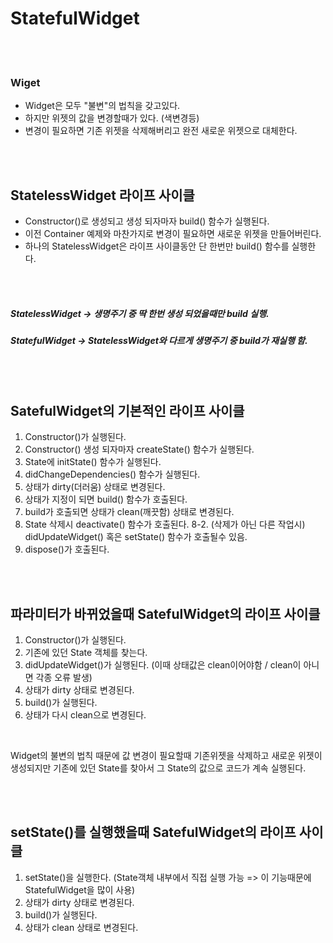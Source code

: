 # StatefulWidget

<br>
<br>

### Wiget
- Widget은 모두 "불변"의 법칙을 갖고있다.
- 하지만 위젯의 값을 변경할때가 있다. (색변경등)
- 변경이 필요하면 기존 위젯을 삭제해버리고 완전 새로운 위젯으로 대체한다.

<br>
<br>


## StatelessWidget 라이프 사이클
- Constructor()로 생성되고 생성 되자마자 build() 함수가 실행된다.
- 이전 Container 예제와 마찬가지로 변경이 필요하면 새로운 위젯을 만들어버린다.
- 하나의 StatelessWidget은 라이프 사이클동안 단 한번만 build() 함수를 실행한다.


<br>
<br>

##### StatelessWidget -> 생명주기 중 딱 한번 생성 되었을때만 build 실행.
##### StatefulWidget -> StatelessWidget와 다르게 생명주기 중 build가 재실행 함.


<br>
<br>

## SatefulWidget의 기본적인 라이프 사이클
1. Constructor()가 실행된다.
2. Constructor() 생성 되자마자 createState() 함수가 실행된다.
3. State에 initState() 함수가 실행된다.
4. didChangeDependencies() 함수가 실행된다.
5. 상태가 dirty(더러움) 상태로 변경된다.
6. 상태가 지정이 되면 build() 함수가 호출된다.
7. build가 호출되면 상태가 clean(깨끗함) 상태로 변경된다.
8. State 삭제시 deactivate() 함수가 호출된다.
8-2. (삭제가 아닌 다른 작업시) didUpdateWidget() 혹은 setState() 함수가 호출될수 있음.
9. dispose()가 호출된다.



<br>
<br>

## 파라미터가 바뀌었을때 SatefulWidget의 라이프 사이클
1. Constructor()가 실행된다.
2. 기존에 있던 State 객체를 찾는다.
3. didUpdateWidget()가 실행된다. (이때 상태값은 clean이어야함 / clean이 아니면 각종 오류 발생)
4. 상태가 dirty 상태로 변경된다.
5. build()가 실행된다.
6. 상태가 다시 clean으로 변경된다.


<br>

Widget의 불변의 법칙 때문에 값 변경이 필요할때 기존위젯을 삭제하고 새로운 위젯이 생성되지만 기존에 있던 State를 찾아서 그 State의 값으로 코드가 계속 실행된다.



<br>
<br>


## setState()를 실행했을때 SatefulWidget의 라이프 사이클
1. setState()을 실행한다. (State객체 내부에서 직접 실행 가능 => 이 기능때문에 StatefulWidget을 많이 사용)
2. 상태가 dirty 상태로 변경된다.
3. build()가 실행된다.
4. 상태가 clean 상태로 변경된다.





